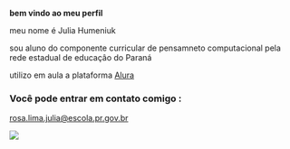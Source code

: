 **bem vindo ao meu perfil**

meu nome é Julia Humeniuk

sou aluno do componente curricular de pensamneto computacional pela rede estadual de educaçâo do Paraná

utilizo em aula a plataforma [Alura](https://www.alura.com.br)

### Você pode entrar em contato comigo :

rosa.lima.julia@escola.pr.gov.br

![](https://media1.tenor.com/m/38LgQwcrldMAAAAC/incentraipark-incentralpark.gif)
